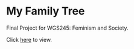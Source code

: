 # My Family Tree
Final Project for WGS245: Feminism and Society.

Click [here](https://rawgit.com/conorkrystad/my-family-tree/master/index.html) to view.
